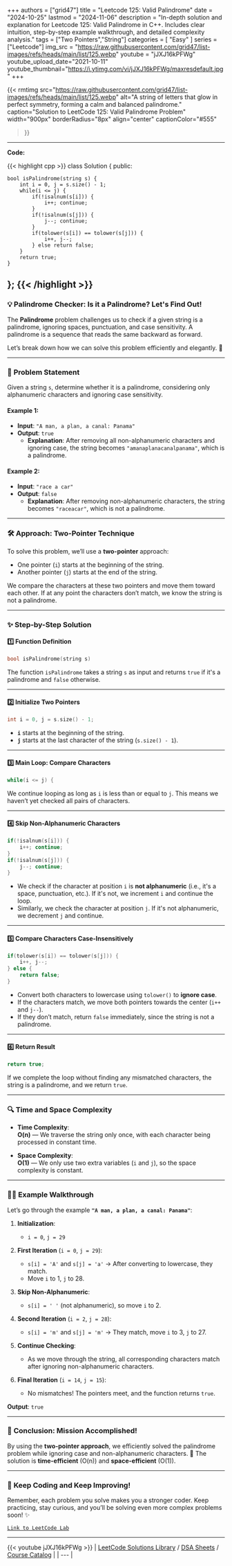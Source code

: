 
+++
authors = ["grid47"]
title = "Leetcode 125: Valid Palindrome"
date = "2024-10-25"
lastmod = "2024-11-06"
description = "In-depth solution and explanation for Leetcode 125: Valid Palindrome in C++. Includes clear intuition, step-by-step example walkthrough, and detailed complexity analysis."
tags = ["Two Pointers","String"]
categories = [
    "Easy"
]
series = ["Leetcode"]
img_src = "https://raw.githubusercontent.com/grid47/list-images/refs/heads/main/list/125.webp"
youtube = "jJXJ16kPFWg"
youtube_upload_date="2021-10-11"
youtube_thumbnail="https://i.ytimg.com/vi/jJXJ16kPFWg/maxresdefault.jpg"
+++


{{< rmtimg 
    src="https://raw.githubusercontent.com/grid47/list-images/refs/heads/main/list/125.webp" 
    alt="A string of letters that glow in perfect symmetry, forming a calm and balanced palindrome."
    caption="Solution to LeetCode 125: Valid Palindrome Problem"
    width="900px"
    borderRadius="8px"
    align="center" 
    captionColor="#555"
>}}
---
**Code:**

{{< highlight cpp >}}
class Solution {
public:
    
    bool isPalindrome(string s) {
        int i = 0, j = s.size() - 1;
        while(i <= j) {
            if(!isalnum(s[i])) {
                i++; continue;
            }
            if(!isalnum(s[j])) {
                j--; continue;
            }
            if(tolower(s[i]) == tolower(s[j])) {
                i++, j--;
            } else return false;
        }
        return true;
    }
};
{{< /highlight >}}
---

### 💡 **Palindrome Checker: Is it a Palindrome? Let's Find Out!**

The **Palindrome** problem challenges us to check if a given string is a palindrome, ignoring spaces, punctuation, and case sensitivity. A palindrome is a sequence that reads the same backward as forward.

Let’s break down how we can solve this problem efficiently and elegantly. 🚀

---

### 📝 **Problem Statement**

Given a string `s`, determine whether it is a palindrome, considering only alphanumeric characters and ignoring case sensitivity.

#### **Example 1**:
- **Input**: `"A man, a plan, a canal: Panama"`
- **Output**: `true`
  - **Explanation**: After removing all non-alphanumeric characters and ignoring case, the string becomes `"amanaplanacanalpanama"`, which is a palindrome.

#### **Example 2**:
- **Input**: `"race a car"`
- **Output**: `false`
  - **Explanation**: After removing non-alphanumeric characters, the string becomes `"raceacar"`, which is not a palindrome.

---

### 🛠️ **Approach: Two-Pointer Technique**

To solve this problem, we’ll use a **two-pointer** approach:
- One pointer (`i`) starts at the beginning of the string.
- Another pointer (`j`) starts at the end of the string.

We compare the characters at these two pointers and move them toward each other. If at any point the characters don’t match, we know the string is not a palindrome.

---

### ✨ **Step-by-Step Solution**

#### 1️⃣ **Function Definition**

```cpp
bool isPalindrome(string s)
```
The function `isPalindrome` takes a string `s` as input and returns `true` if it's a palindrome and `false` otherwise.

---

#### 2️⃣ **Initialize Two Pointers**

```cpp
int i = 0, j = s.size() - 1;
```
- **`i`** starts at the beginning of the string.
- **`j`** starts at the last character of the string (`s.size() - 1`).

---

#### 3️⃣ **Main Loop: Compare Characters**

```cpp
while(i <= j) {
```
We continue looping as long as `i` is less than or equal to `j`. This means we haven’t yet checked all pairs of characters.

---

#### 4️⃣ **Skip Non-Alphanumeric Characters**

```cpp
if(!isalnum(s[i])) {
    i++; continue;
}
if(!isalnum(s[j])) {
    j--; continue;
}
```
- We check if the character at position `i` is **not alphanumeric** (i.e., it's a space, punctuation, etc.). If it's not, we increment `i` and continue the loop.
- Similarly, we check the character at position `j`. If it's not alphanumeric, we decrement `j` and continue.

---

#### 5️⃣ **Compare Characters Case-Insensitively**

```cpp
if(tolower(s[i]) == tolower(s[j])) {
    i++, j--;
} else {
    return false;
}
```
- Convert both characters to lowercase using `tolower()` to **ignore case**.
- If the characters match, we move both pointers towards the center (`i++` and `j--`).
- If they don’t match, return `false` immediately, since the string is not a palindrome.

---

#### 6️⃣ **Return Result**

```cpp
return true;
```
If we complete the loop without finding any mismatched characters, the string is a palindrome, and we return `true`.

---

### 🔍 **Time and Space Complexity**

- **Time Complexity**:  
  **O(n)** — We traverse the string only once, with each character being processed in constant time.

- **Space Complexity**:  
  **O(1)** — We only use two extra variables (`i` and `j`), so the space complexity is constant.

---

### 🧑‍💻 **Example Walkthrough**

Let’s go through the example **`"A man, a plan, a canal: Panama"`**:

1. **Initialization**:  
   - `i = 0`, `j = 29`

2. **First Iteration** (`i = 0`, `j = 29`):
   - `s[i] = 'A'` and `s[j] = 'a'` → After converting to lowercase, they match.
   - Move `i` to 1, `j` to 28.

3. **Skip Non-Alphanumeric**:  
   - `s[i] = ' '` (not alphanumeric), so move `i` to 2.

4. **Second Iteration** (`i = 2`, `j = 28`):
   - `s[i] = 'm'` and `s[j] = 'm'` → They match, move `i` to 3, `j` to 27.

5. **Continue Checking**:  
   - As we move through the string, all corresponding characters match after ignoring non-alphanumeric characters.

6. **Final Iteration** (`i = 14`, `j = 15`):
   - No mismatches! The pointers meet, and the function returns `true`.

**Output**: `true`

---

### 🏁 **Conclusion: Mission Accomplished!**

By using the **two-pointer approach**, we efficiently solved the palindrome problem while ignoring case and non-alphanumeric characters. 🎉 The solution is **time-efficient** (O(n)) and **space-efficient** (O(1)).

---

### 🌱 **Keep Coding and Keep Improving!**

Remember, each problem you solve makes you a stronger coder. Keep practicing, stay curious, and you’ll be solving even more complex problems soon! ✨


[`Link to LeetCode Lab`](https://leetcode.com/problems/valid-palindrome/description/)

---
{{< youtube jJXJ16kPFWg >}}
| [LeetCode Solutions Library](https://grid47.xyz/leetcode/) / [DSA Sheets](https://grid47.xyz/sheets/) / [Course Catalog](https://grid47.xyz/courses/) |
| --- |
